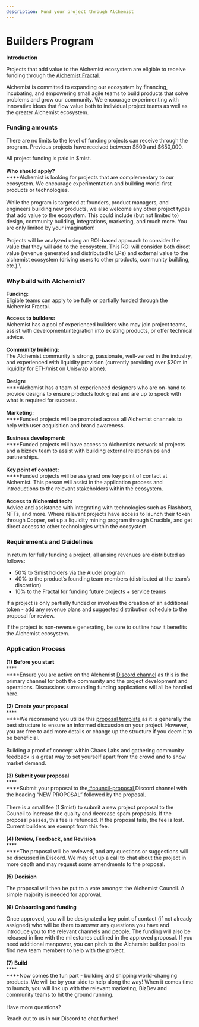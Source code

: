 ```yaml
---
description: Fund your project through Alchemist
---
```


# Builders Program

**Introduction**

Projects that add value to the Alchemist ecosystem are eligible to receive funding through the [Alchemist Fractal](https://docs.alchemist.wtf/alchemist/the-alchemist-fractal/overview).

Alchemist is committed to expanding our ecosystem by financing, incubating, and empowering small agile teams to build products that solve problems and grow our community. We encourage experimenting with innovative ideas that flow value both to individual project teams as well as the greater Alchemist ecosystem.

### Funding amounts

There are no limits to the level of funding projects can receive through the program. Previous projects have received between $500 and $650,000.&#x20;

All project funding is paid in $mist. \
\
**Who should apply?**\
****Alchemist is looking for projects that are complementary to our ecosystem. We encourage experimentation and building world-first products or technologies. \
\
While the program is targeted at founders, product managers, and engineers building new products, we also welcome any other project types that add value to the ecosystem. This could include (but not limited to) design, community building, integrations, marketing, and much more. You are only limited by your imagination!\
\
Projects will be analyzed using an ROI-based approach to consider the value that they will add to the ecosystem. This ROI will consider both direct value (revenue generated and distributed to LPs) and external value to the alchemist ecosystem (driving users to other products, community building, etc.).\


### Why build with Alchemist?

**Funding:**\
Eligible teams can apply to be fully or partially funded through the Alchemist Fractal.&#x20;

**Access to builders:**\
Alchemist has a pool of experienced builders who may join project teams, assist with development/integration into existing products, or offer technical advice.\
\
**Community building:**\
The Alchemist community is strong, passionate, well-versed in the industry, and experienced with liquidity provision (currently providing over $20m in liquidity for ETH/mist on Uniswap alone).\
\
**Design:**\
****Alchemist has a team of experienced designers who are on-hand to provide designs to ensure products look great and are up to speck with what is required for success.  \
\
**Marketing:**\
****Funded projects will be promoted across all Alchemist channels to help with user acquisition and brand awareness.\
\
**Business development:**\
****Funded projects will have access to Alchemists network of projects and a bizdev team to assist with building external relationships and partnerships.\
\
**Key point of contact:**\
****Funded projects will be assigned one key point of contact at Alchemist. This person will assist in the application process and introductions to the relevant stakeholders within the ecosystem.\
\
**Access to Alchemist tech:**\
Advice and assistance with integrating with technologies such as Flashbots, NFTs, and more. Where relevant projects have access to launch their token through Copper, set up a liquidity mining program through Crucible, and get direct access to other technologies within the ecosystem.

### Requirements and Guidelines <a href="#docs-internal-guid-4acb8f3b-7fff-94c4-b259-0b626e5c785d" id="docs-internal-guid-4acb8f3b-7fff-94c4-b259-0b626e5c785d"></a>

In return for fully funding a project, all arising revenues are distributed as follows:

* 50% to $mist holders via the Aludel program
* 40% to the product’s founding team members (distributed at the team’s discretion)
* 10% to the Fractal for funding future projects + service teams

If a project is only partially funded or involves the creation of an additional token - add any revenue plans and suggested distribution schedule to the proposal for review.

If the project is non-revenue generating, be sure to outline how it benefits the Alchemist ecosystem.

### Application Process

**(1) Before you start**\
****\
****Ensure you are active on the Alchemist [Discord channel](https://discord.com/invite/qWQQMMKjKe) as this is the primary channel for both the community and the project development and operations. Discussions surrounding funding applications will all be handled here.\
\
**(2) Create your proposal**\
****\
****We recommend you utilize this [proposal template](https://hackmd.io/G7Zn0YKMQmivXVBAeOfJww) as it is generally the best structure to ensure an informed discussion on your project. However, you are free to add more details or change up the structure if you deem it to be beneficial.\
\
Building a proof of concept within Chaos Labs and gathering community feedback is a great way to set yourself apart from the crowd and to show market demand.\
\
**(3) Submit your proposal**\
****\
****Submit your proposal to the[ #council-proposal ](https://discord.com/invite/8UeWbSsKb6)Discord channel with the heading “NEW PROPOSAL” followed by the proposal.\
\
There is a small fee (1 $mist) to submit a new project proposal to the Council to increase the quality and decrease spam proposals. If the proposal passes, this fee is refunded. If the proposal fails, the fee is lost. Current builders are exempt from this fee.\
\
**(4) Review, Feedback, and Revision**\
****\
****The proposal will be reviewed, and any questions or suggestions will be discussed in Discord. We may set up a call to chat about the project in more depth and may request some amendments to the proposal.\
\
**(5) Decision**

The proposal will then be put to a vote amongst the Alchemist Council. A simple majority is needed for approval.  \
\
**(6) Onboarding and funding**

Once approved, you will be designated a key point of contact (if not already assigned) who will be there to answer any questions you have and introduce you to the relevant channels and people. The funding will also be released in line with the milestones outlined in the approved proposal. If you need additional manpower, you can pitch to the Alchemist builder pool to find new team members to help with the project.\
\
**(7) Build**\
****\
****Now comes the fun part - building and shipping world-changing products. We will be by your side to help along the way! When it comes time to launch, you will link up with the relevant marketing, BizDev and community teams to hit the ground running.\
\
Have more questions?

Reach out to us in our Discord to chat further!
